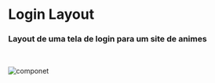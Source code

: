 # Login Layout

### Layout de uma tela de login para um site de animes

<br>

![componet](https://user-images.githubusercontent.com/73248933/226216465-e7fee464-206b-4e03-9e41-cca04cc7dbaa.png)

